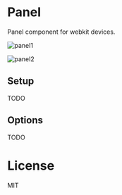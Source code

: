 # Panel

  Panel component for webkit devices.

  ![panel1](http://i48.tinypic.com/4vimma.png)

  ![panel2](http://i49.tinypic.com/ru7muw.png)
## Setup
  
  TODO

## Options

  TODO

# License

  MIT
